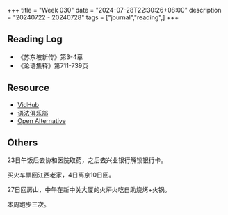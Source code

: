 +++
title = "Week 030"
date = "2024-07-28T22:30:26+08:00"
description = "20240722 - 20240728"
tags = ["journal","reading",]
+++

## Reading Log

* 《苏东坡新传》第3-4章
* 《论语集释》第711-739页

## Resource

* [VidHub](https://vidhub.me/label/web.html)
* [语法俱乐部](https://llwslc.github.io/grammar-club/)
* [Open Alternative](https://openalternative.co/)

## Others

23日午饭后去协和医院取药，之后去兴业银行解锁银行卡。

买火车票回江西老家，4日离京10日回。

27日回房山，中午在新中关大厦的火炉火吃自助烧烤+火锅。

本周跑步三次。
